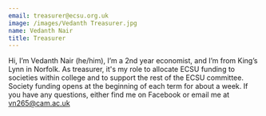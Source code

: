 ```yaml
---
email: treasurer@ecsu.org.uk
image: /images/Vedanth Treasurer.jpg
name: Vedanth Nair
title: Treasurer
---
```


Hi, I’m Vedanth Nair (he/him), I’m a 2nd year economist, and I’m from King’s Lynn in Norfolk.
As treasurer, it's my role to allocate ECSU funding to societies within college and to support the rest of the ECSU committee.
Society funding opens at the beginning of each term for about a week. If you have any questions, either find me on Facebook or email me at vn265@cam.ac.uk